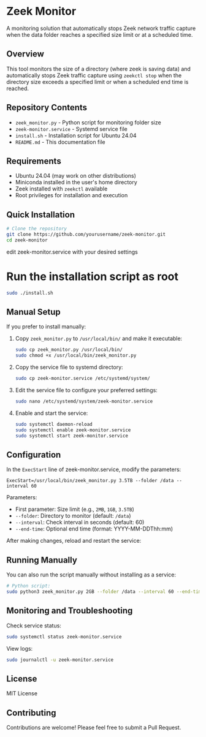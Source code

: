 # Zeek Monitor

A monitoring solution that automatically stops Zeek network traffic capture when the data folder reaches a specified size limit or at a scheduled time.

## Overview

This tool monitors the size of a directory (where zeek is saving data) and automatically stops Zeek traffic capture using `zeekctl stop` when the directory size exceeds a specified limit or when a scheduled end time is reached.

## Repository Contents

- `zeek_monitor.py` - Python script for monitoring folder size
- `zeek-monitor.service` - Systemd service file
- `install.sh` - Installation script for Ubuntu 24.04
- `README.md` - This documentation file

## Requirements

- Ubuntu 24.04 (may work on other distributions)
- Miniconda installed in the user's home directory
- Zeek installed with `zeekctl` available
- Root privileges for installation and execution

## Quick Installation

```bash
# Clone the repository
git clone https://github.com/yourusername/zeek-monitor.git
cd zeek-monitor
```
edit zeek-monitor.service with your desired settings

# Run the installation script as root
```bash
sudo ./install.sh
```

## Manual Setup

If you prefer to install manually:

1. Copy `zeek_monitor.py` to `/usr/local/bin/` and make it executable:
   ```bash
   sudo cp zeek_monitor.py /usr/local/bin/
   sudo chmod +x /usr/local/bin/zeek_monitor.py
   ```

2. Copy the service file to systemd directory:
   ```bash
   sudo cp zeek-monitor.service /etc/systemd/system/
   ```

3. Edit the service file to configure your preferred settings:
   ```bash
   sudo nano /etc/systemd/system/zeek-monitor.service
   ```

4. Enable and start the service:
   ```bash
   sudo systemctl daemon-reload
   sudo systemctl enable zeek-monitor.service
   sudo systemctl start zeek-monitor.service
   ```

## Configuration

In the `ExecStart` line of zeek-monitor.service, modify the parameters:

```
ExecStart=/usr/local/bin/zeek_monitor.py 3.5TB --folder /data --interval 60
```

Parameters:
- First parameter: Size limit (e.g., `2MB`, `1GB`, `3.5TB`)
- `--folder`: Directory to monitor (default: `/data`)
- `--interval`: Check interval in seconds (default: 60)
- `--end-time`: Optional end time (format: YYYY-MM-DDThh:mm)

After making changes, reload and restart the service:

## Running Manually

You can also run the script manually without installing as a service:

```bash
# Python script:
sudo python3 zeek_monitor.py 2GB --folder /data --interval 60 --end-time 2025-04-10T15:30
```

## Monitoring and Troubleshooting

Check service status:
```bash
sudo systemctl status zeek-monitor.service
```

View logs:
```bash
sudo journalctl -u zeek-monitor.service
```

## License

MIT License

## Contributing

Contributions are welcome! Please feel free to submit a Pull Request.